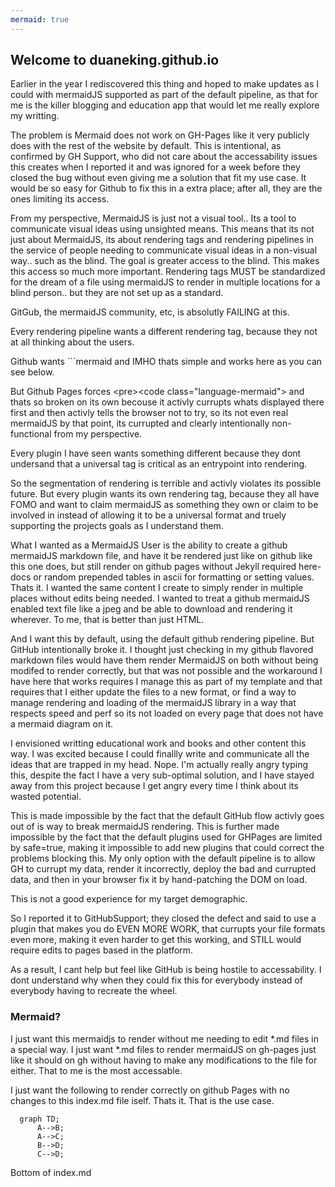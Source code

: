 ```yaml
---
mermaid: true
---
```


## Welcome to duaneking.github.io

Earlier in the year I rediscovered this thing and hoped to make updates as I could with mermaidJS supported as part of the default pipeline, as that for me is the killer blogging and education app that would let me really explore my writting.

The problem is Mermaid does not work on GH-Pages like it very publicly does with the rest of the website by default.  This is intentional, as confirmed by GH Support, who did not care about the accessability issues this creates when I reported it and was ignored for a week before they closed the bug without even giving me a solution that fit my use case. It would be so easy for Github to fix this in a extra place; after all, they are the ones limiting its access.

From my perspective, MermaidJS is just not a visual tool.. Its a tool to communicate visual ideas using unsighted means. This means that its not just about MermaidJS, its about rendering tags and rendering pipelines in the service of people needing to communicate visual ideas in a non-visual way.. such as the blind. The goal is greater access to the blind. This makes this access so much more important. Rendering tags MUST be standardized for the dream of a file using mermaidJS to render in multiple locations for a blind person.. but they are not set up as a standard.

GitGub, the mermaidJS community, etc, is absolutly FAILING at this.

Every rendering pipeline wants a different rendering tag, because they not at all thinking about the users.

Github wants ```mermaid and IMHO thats simple and works here as you can see below.

But Github Pages forces &#60;pre&#62;&#60;code class="language-mermaid"&#62; and thats so broken on its own becouse it activly currupts whats displayed there first and then activly tells the browser not to try, so its not even real mermaidJS by that point, its currupted and clearly intentionally non-functional from my perspective.

Every plugin I have seen wants something different because they dont undersand that a universal tag is critical as an entrypoint into rendering.

So the segmentation of rendering is terrible and activly violates its possible future.  But every plugin wants its own rendering tag, because they all have FOMO and want to claim mermaidJS as something they own or claim to be involved in instead of allowing it to be a universal format and truely supporting the projects goals as I understand them.

What I wanted as a MermaidJS User is the ability to create a github mermaidJS markdown file, and have it be rendered just like on github like this one does, but still render on github pages without Jekyll required here-docs or random prepended tables in ascii for formatting or setting values. Thats it. I wanted the same content I create to simply render in multiple places without edits being needed. I wanted to treat a github mermaidJS enabled text file like a jpeg and be able to download and rendering it wherever.  To me, that is better than just HTML.

And I want this by default, using the default github rendering pipeline. But GitHub intentionally broke it. I thought just checking in my github flavored markdown files would have them render MermaidJS on both without being modifed to render correctly, but that was not possible and the workaround I have here that works requires I manage this as part of my template and that requires that I either update the files to a new format, or find a way to manage rendering and loading of the mermaidJS library in a way that respects speed and perf so its not loaded on every page that does not have a mermaid diagram on it.

I envisioned writting educational work and books and other content this way. I was excited because I could finallly write and communicate all the ideas that are trapped in my head. Nope.  I'm actually really angry typing this, despite the fact I have a very sub-optimal solution, and I have stayed away from this project because I get angry every time I think about its wasted potential.

This is made impossible by the fact that the default GitHub flow activly goes out of is way to break mermaidJS rendering.  This is further made impossible by the fact that the default plugins used for GHPages are limited by safe=true, making it impossible to add new plugins that could correct the problems blocking this.  My only option with the default pipeline is to allow GH to currupt my data, render it incorrectly, deploy the bad and currupted data, and then in your browser fix it by hand-patching the DOM on load.

This is not a good experience for my target demographic.

So I reported it to GitHubSupport; they closed the defect and said to use a plugin that makes you do EVEN MORE WORK, that currupts your file formats even more, making it even harder to get this working, and STILL would require edits to pages based in the platform.

As a result, I cant help but feel like GitHub is being hostile to accessability. I dont understand why when they could fix this for everybody instead of everybody having to recreate the wheel.


### Mermaid?

I just want this mermaidjs to render without me needing to edit *.md files in a special way. I just want *.md files to render mermaidJS on gh-pages just like it should on gh without having to make any modifications to the file for either. That to me is the most accessable.

I just want the following to render correctly on github Pages with no changes to this index.md file iself. Thats it. That is the use case.

```mermaid
  graph TD;
      A-->B;
      A-->C;
      B-->D;
      C-->D;
```
Bottom of index.md